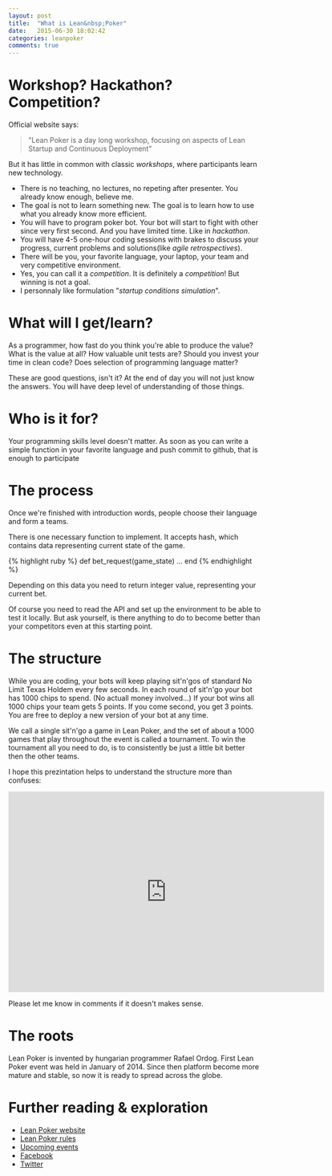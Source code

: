 ```yaml
---
layout: post
title:  "What is Lean&nbsp;Poker"
date:   2015-06-30 18:02:42
categories: leanpoker
comments: true
---
```


# Workshop? Hackathon? Competition?

Official website says:

> "Lean Poker is a day long workshop, focusing on aspects of Lean Startup and Continuous Deployment"

But it has little in common with classic _workshops_, where participants learn new technology.

- There is no teaching, no lectures, no repeting after presenter. You already know enough, believe me.
- The goal is not to learn something new. The goal is to learn how to use what you already know more efficient.
- You will have to program poker bot. Your bot will start to fight with other since very first second. And you have limited time. Like in _hackathon_. 
- You will have 4-5 one-hour coding sessions with brakes to discuss your progress, current problems and solutions(like _agile retrospectives_).
- There will be you, your favorite language, your laptop, your team and very competitive environment.
- Yes, you can call it a _competition_. It is definitely a _competition_! But winning is not a goal.
- I personnaly like formulation "_startup conditions simulation_".

# What will I get/learn?

As a programmer, how fast do you think you're able to produce the value?
What is the value at all? How valuable unit tests are? Should you invest your time in clean code? Does selection of programming language matter?

These are good questions, isn't it? At the end of day you will not just know the answers. You will have deep level of understanding of those things.

# Who is it for?

Your programming skills level doesn't matter. As soon as you can write a simple function in your favorite language and push commit to github, that is enough to participate

# The process

Once we're finished with introduction words, people choose their language and form a teams.

There is one necessary function to implement. It accepts hash, which contains data representing current state of the game.

{% highlight ruby %}
def bet_request(game_state)
  ...
end
{% endhighlight %}

Depending on this data you need to return integer value, representing your current bet.

Of course you need to read the API and set up the environment to be able to test it locally. But ask yourself, is there anything to do to become better than your competitors even at this starting point.

# The structure

While you are coding, your bots will keep playing sit'n'gos of standard No Limit Texas Holdem every few seconds. In each round of sit'n'go your bot has 1000 chips to spend. (No actuall money involved...) If your bot wins all 1000 chips your team gets 5 points. If you come second, you get 3 points. You are free to deploy a new version of your bot at any time. 

We call a single sit'n'go a game in Lean Poker, and the set of about a 1000 games that play throughout the event is called a tournament. To win the tournament all you need to do, is to consistently be just a little bit better then the other teams.

I hope this prezintation helps to understand the structure more than confuses:

<iframe id="iframe_container" frameborder="0" webkitallowfullscreen="" mozallowfullscreen="" allowfullscreen="" width="630" height="400" src="https://prezi.com/embed/oatjvg6lcjyv/?bgcolor=ffffff&amp;lock_to_path=0&amp;autoplay=0&amp;autohide_ctrls=0&amp;landing_data=eyJleHBlcmltZW50cyI6eyJjdGEiOlstMiwwXSwiZml0LWxvYWR1aSI6Wy0yLDBdfSwicGFnZV92aWV3X2lkIjoiZjlhYWQ0YjA5MDIxNWZlNyJ9&amp;landing_sign=3SLaemgUJE01HLtZNAje6UGPCPXL5D2RpGGOdjkIrDQ%253D#"></iframe>

Please let me know in comments if it doesn't makes sense.


# The roots

Lean Poker is invented by hungarian programmer Rafael Ordog. First Lean Poker event was held in January of 2014. 
Since then platform become more mature and stable, so now it is ready to spread across the globe.

# Further reading & exploration

- [Lean Poker website](http://leanpoker.org/)
- [Lean Poker rules](http://leanpoker.org/rules)
- [Upcoming events](http://live.leanpoker.org/events/live)
- [Facebook](https://www.facebook.com/leanpoker)
- [Twitter](https://twitter.com/leanpoker)


